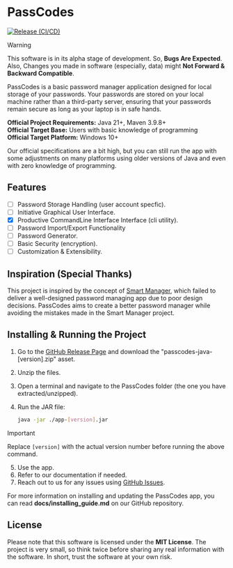 # PassCodes

[![Release (CI/CD)](https://github.com/JeelDobariya38/PassCodes/actions/workflows/release.yml/badge.svg?event=release)](https://github.com/JeelDobariya38/PassCodes/actions/workflows/release.yml)

> [!WARNING]
> This software is in its alpha stage of development. So, **Bugs Are Expected**.
> Also, Changes you made in software (especially, data) might **Not Forward & Backward Compatible**.

PassCodes is a basic password manager application designed for local storage of your passwords.
Your passwords are stored on your local machine rather than a third-party server, 
ensuring that your passwords remain secure as long as your laptop is in safe hands.

**Official Project Requirements:** Java 21+, Maven 3.9.8+  
**Official Target Base:** Users with basic knowledge of programming  
**Official Target Platform:** Windows 10+

Our official specifications are a bit high, 
but you can still run the app with some adjustments on many platforms using older versions of Java 
and even with zero knowledge of programming.

## Features
- [ ] Password Storage Handling (user account specfic).
- [ ] Initiative Graphical User Interface.
- [x] Productive CommandLine Interface Interface (cli utility).
- [ ] Password Import/Export Functionality
- [ ] Password Generator.
- [ ] Basic Security (encryption).
- [ ] Customization & Extensibility.

## Inspiration (Special Thanks)

This project is inspired by the concept of [Smart Manager](https://github.com/JeelDobariya38/Smart-Manager),
which failed to deliver a well-designed password managing app due to poor design decisions. 
PassCodes aims to create a better password manager while avoiding the mistakes made in the Smart Manager project.

## Installing & Running the Project

1. Go to the [GitHub Release Page](https://github.com/JeelDobariya38/PassCodes/releases) and download the "passcodes-java-[version].zip" asset.
2. Unzip the files.
3. Open a terminal and navigate to the PassCodes folder (the one you have extracted/unzipped).
4. Run the JAR file:

    ```bash
    java -jar ./app-[version].jar
    ```

> [!IMPORTANT] 
> Replace `[version]` with the actual version number before running the above command.

5. Use the app.
6. Refer to our documentation if needed.
7. Reach out to us for any issues using [GitHub Issues](https://github.com/JeelDobariya38/PassCodes/issues).

For more information on installing and updating the PassCodes app, 
you can read **docs/installing_guide.md** on our GitHub repository.

## License

Please note that this software is licensed under the **MIT License**. 
The project is very small, so think twice before sharing any real information with the software. 
In short, trust the software at your own risk.
